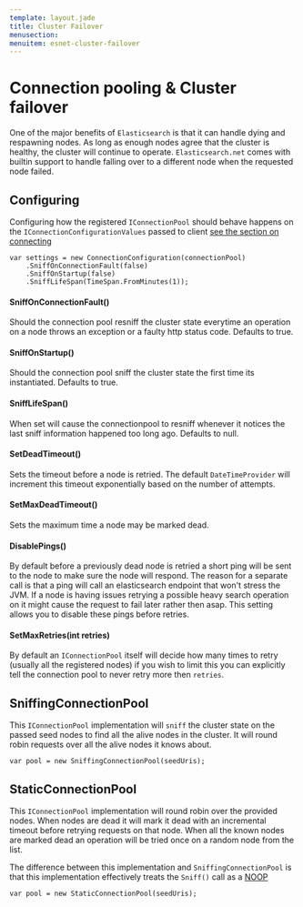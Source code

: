 ```yaml
---
template: layout.jade
title: Cluster Failover
menusection: 
menuitem: esnet-cluster-failover
---
```


# Connection pooling & Cluster failover

One of the major benefits of `Elasticsearch` is that it can handle dying and respawning  nodes. 
As long as enough nodes agree that the cluster is healthy, the cluster will continue to operate.
`Elasticsearch.net` comes with builtin support to handle falling over to a different node when the requested node failed.

## Configuring 

Configuring how the registered `IConnectionPool` should behave happens on the `IConnectionConfigurationValues` passed to client 
[see the section on connecting ](/elasticsearch-net/connecting.html)

    var settings = new ConnectionConfiguration(connectionPool)
        .SniffOnConnectionFault(false)
        .SniffOnStartup(false)
        .SniffLifeSpan(TimeSpan.FromMinutes(1));

#### SniffOnConnectionFault()
Should the connection pool resniff the cluster state everytime an operation on a node throws an exception or a faulty http status code.
Defaults to true.

#### SniffOnStartup()
Should the connection pool sniff the cluster state the first time its instantiated. Defaults to true.

#### SniffLifeSpan()
When set will cause the connectionpool to resniff whenever it notices the last sniff information happened too long ago. Defaults to null.

#### SetDeadTimeout()
Sets the timeout before a node is retried. The default `DateTimeProvider` will increment this timeout exponentially based on the number of attempts.

#### SetMaxDeadTimeout()
Sets the maximum time a node may be marked dead.

#### DisablePings()
By default before a previously dead node is retried a short ping will be sent to the node to make sure the node will respond. 
The reason for a separate call is that a ping will call an elasticsearch endpoint that won't stress the JVM. If a node is having issues retrying a possible heavy search operation on it might cause the request to fail later rather then asap. This setting allows you to disable these pings before retries.

#### SetMaxRetries(int retries)
By default an `IConnectionPool` itself will decide how many times to retry (usually all the registered nodes) if you wish to 
limit this you can explicitly tell the connection pool to never retry more then `retries`.

## SniffingConnectionPool

This `IConnectionPool` implementation will `sniff` the cluster state on the passed seed nodes to find all the alive nodes in the cluster. It will round robin requests over all the alive nodes it knows about. 

    var pool = new SniffingConnectionPool(seedUris);

## StaticConnectionPool

This `IConnectionPool` implementation will round robin over the provided nodes. When nodes are dead it will mark it dead with an incremental timeout before 
retrying requests on that node. When all the known nodes are marked dead an operation will be tried once on a random node from the list. 

The difference between this implementation and `SniffingConnectionPool` is that this implementation effectively treats the `Sniff()` call as a 
[NOOP](http://en.wikipedia.org/wiki/Noop)

    var pool = new StaticConnectionPool(seedUris);

